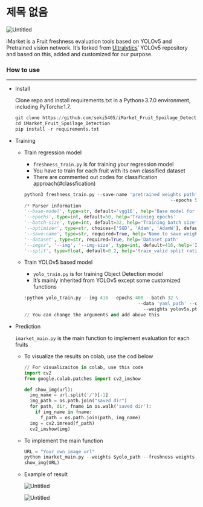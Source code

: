 # 제목 없음

![Untitled](README/Untitled.png)

iMarket is a Fruit freshness evaluation tools based on YOLOv5 and Pretrained vision network. It’s forked from [Ultralytics](https://ultralytics.com/)’ YOLOv5 repository and based on this, added and customized for our purpose.

### How to use

---

- Install
    
    Clone repo and install requirements.txt in a Python≥3.7.0 environment, including PyTorch≥1.7.
    
    ```python
    git clone https://github.com/seki5405/iMarket_Fruit_Spoilage_Detection.git
    cd iMarket_Fruit_Spoilage_Detection
    pip install -r requirements.txt
    ```
    

- Training
    - Train regression model
        - `freshness_train.py` is for training your regression model
        - You have to train for each fruit with its own classified dataset
        - There are commented out codes for classification approach(#classfication)
        
        ```python
        python3 freshness_train.py --save-name 'pretrained weights path'\
        													  --epochs 50 --dataset 'dataset path'
        /* Parser information
        '--base-model', type=str, default='vgg16', help='Base model for the regression model'
        '--epochs', type=int, default=50, help='Training epochs'
        '--batch-size', type=int, default=32, help='Training batch size'
        '--optimizer', type=str, choices=['SGD', 'Adam', 'AdamW'], default='Adam', help='optimizer'
        '--save-name', type=str, required=True, help='Name to save weights after training'
        '--dataset', type=str, required=True, help='Dataset path'
        '--imgsz', '--img', '--img-size', type=int, default=416, help='Image size (width = height)'
        '--split', type=float, default=0.2, help='train_valid split ratio' */
        ```
        
    - Train YOLOv5 based model
        - `yolo_train.py` is for training Object Detection model
        - It’s mainly inherited from YOLOv5 except some customized functions
        
        ```python
        !python yolo_train.py --img 416 --epochs 400 --batch 32 \
        										  --data 'yaml_path' --cfg models/yolov5s.yaml  \
        											--weights yolov5s.pt --name 'save name' \
        // You can change the arguments and add above this
        ```
        
- Prediction
    
    `imarket_main.py` is the main function to implement evaluation for each fruits
    
    - To visualize the results on colab, use the cod below
        
        ```python
        // For visualizaiton in colab, use this code
        import cv2
        from google.colab.patches import cv2_imshow
        
        def show_img(url):
          img_name = url.split('/')[-1]
          img_path = os.path.join("saved dir")
          for path, dir, fname in os.walk('saved dir'):
            if img_name in fname:
              f_path = os.path.join(path, img_name)
          img = cv2.imread(f_path)
          cv2_imshow(img)
        ```
        
    - To implement the main function
        
        ```python
        URL = "Your own image url"
        python imarket_main.py --weights $yolo_path --freshness-weights $reg_path --imgsz 416 --conf 0.25 --source $URL
        show_img(URL)
        ```
        
    - Example of result
        
        
        ![Untitled](README/Untitled%201.png)
        
        ![Untitled](README/Untitled%202.png)